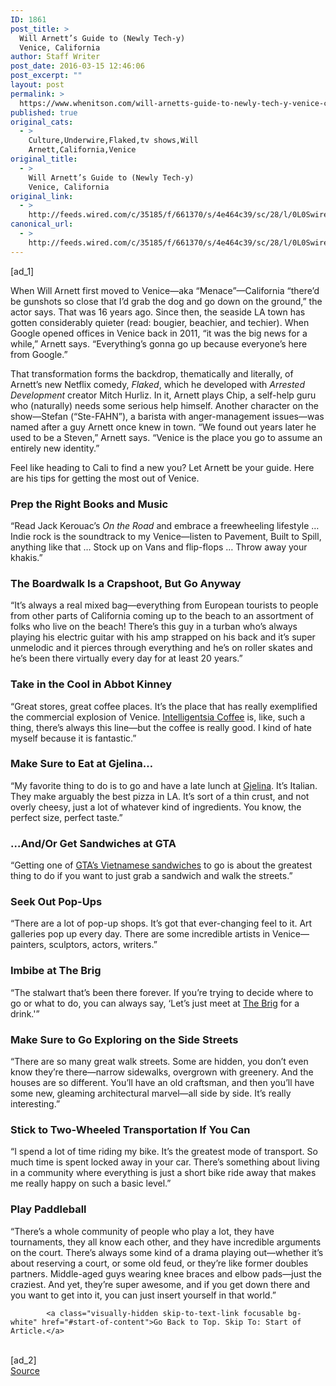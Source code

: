 ```yaml
---
ID: 1861
post_title: >
  Will Arnett’s Guide to (Newly Tech-y)
  Venice, California
author: Staff Writer
post_date: 2016-03-15 12:46:06
post_excerpt: ""
layout: post
permalink: >
  https://www.whenitson.com/will-arnetts-guide-to-newly-tech-y-venice-california/
published: true
original_cats:
  - >
    Culture,Underwire,Flaked,tv shows,Will
    Arnett,California,Venice
original_title:
  - >
    Will Arnett’s Guide to (Newly Tech-y)
    Venice, California
original_link:
  - >
    http://feeds.wired.com/c/35185/f/661370/s/4e464c39/sc/28/l/0L0Swired0N0C20A160C0A30Cwill0Earnetts0Eguide0Eto0Evenice0C/story01.htm
canonical_url:
  - >
    http://feeds.wired.com/c/35185/f/661370/s/4e464c39/sc/28/l/0L0Swired0N0C20A160C0A30Cwill0Earnetts0Eguide0Eto0Evenice0C/story01.htm
---
```

 [ad_1]
<br><div id=""><p>When Will Arnett first moved to Venice—aka “Menace”—California “there’d be gunshots so close that I’d grab the dog and go down on the ground,” the actor says. That was 16 years ago. Since then, the seaside LA town has gotten considerably quieter (read: bougier, beachier, and techier). When Google opened offices in Venice back in 2011, “it was the big news for a while,” Arnett says. “Everything’s gonna go up because everyone’s here from Google.” </p>
<p>That transformation forms the backdrop, thematically and literally, of Arnett’s new Netflix comedy, <em>Flaked</em>, which he developed with <em>Arrested Development</em> creator Mitch Hurliz. In it, Arnett plays Chip, a self-help guru who (naturally) needs some serious help himself. Another character on the show—Stefan (“Ste-FAHN”), a barista with anger-management issues—was named after a guy Arnett once knew in town. “We found out years later he used to be a Steven,” Arnett says. “Venice is the place you go to assume an entirely new identity.” </p>
<p>Feel like heading to Cali to find a new you? Let Arnett be your guide. Here are his tips for getting the most out of Venice. </p>
<h3>Prep the Right Books and Music</h3>
<p>“Read Jack Kerouac’s <em>On the Road</em> and embrace a freewheeling lifestyle … Indie rock is the soundtrack to my Venice—listen to Pavement, Built to Spill, anything like that … Stock up on Vans and flip-flops … Throw away your khakis.”</p>
<h3>The Boardwalk Is a Crapshoot, But Go Anyway</h3>
<p>“It’s always a real mixed bag—everything from European tourists to people from other parts of California coming up to the beach to an assortment of folks who live on the beach! There’s this guy in a turban who’s always playing his electric guitar with his amp strapped on his back and it’s super unmelodic and it pierces through everything and he’s on roller skates and he’s been there virtually every day for at least 20 years.”</p>
<h3>Take in the Cool in Abbot Kinney</h3>
<p>“Great stores, great coffee places. It’s the place that has really exemplified the commercial explosion of Venice. <a href="http://www.intelligentsiacoffee.com/location/venice-coffeebar" target="_blank">Intelligentsia Coffee</a> is, like, such a thing, there’s always this line—but the coffee is really good. I kind of hate myself because it is fantastic.”</p>
<h3>Make Sure to Eat at Gjelina…</h3>
<p>“My favorite thing to do is to go and have a late lunch at <a href="http://www.gjelina.com/" target="_blank">Gjelina</a>. It’s Italian. They make arguably the best pizza in LA. It’s sort of a thin crust, and not overly cheesy, just a lot of whatever kind of ingredients. You know, the perfect size, perfect taste.”</p>
<h3>…And/Or Get Sandwiches at GTA</h3>
<p>“Getting one of <a href="http://www.gjelinatakeaway.com/" target="_blank">GTA’s Vietnamese sandwiches</a> to go is about the greatest thing to do if you want to just grab a sandwich and walk the streets.”</p>
<h3>Seek Out Pop-Ups</h3>
<p>“There are a lot of pop-up shops. It’s got that ever-changing feel to it. Art galleries pop up every day. There are some incredible artists in Venice—painters, sculptors, actors, writers.” </p>
<h3>Imbibe at The Brig</h3>
<p>“The stalwart that’s been there forever. If you’re trying to decide where to go or what to do, you can always say, ‘Let’s just meet at <a href="http://www.thebrig.com/" target="_blank">The Brig</a> for a drink.'”</p>
<h3>Make Sure to Go Exploring on the Side Streets</h3>
<p>“There are so many great walk streets. Some are hidden, you don’t even know they’re there—narrow sidewalks, overgrown with greenery. And the houses are so different. You’ll have an old craftsman, and then you’ll have some new, gleaming architectural marvel—all side by side. It’s really interesting.” </p>
<h3>Stick to Two-Wheeled Transportation If You Can</h3>
<p>“I spend a lot of time riding my bike. It’s the greatest mode of transport. So much time is spent locked away in your car. There’s something about living in a community where everything is just a short bike ride away that makes me really happy on such a basic level.”</p>
<h3>Play Paddleball</h3>
<p>“There’s a whole community of people who play a lot, they have tournaments, they all know each other, and they have incredible arguments on the court. There’s always some kind of a drama playing out—whether it’s about reserving a court, or some old feud, or they’re like former doubles partners. Middle-aged guys wearing knee braces and elbow pads—just the craziest. And yet, they’re super awesome, and if you get down there and you want to get into it, you can just insert yourself in that world.”</p>

			<a class="visually-hidden skip-to-text-link focusable bg-white" href="#start-of-content">Go Back to Top. Skip To: Start of Article.</a>

			
</div>
<br>[ad_2]
<br><a href="http://feeds.wired.com/c/35185/f/661370/s/4e464c39/sc/28/l/0L0Swired0N0C20A160C0A30Cwill0Earnetts0Eguide0Eto0Evenice0C/story01.htm">Source </a>